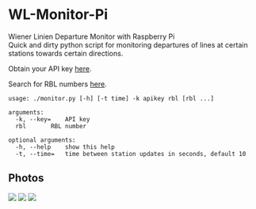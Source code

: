 # WL-Monitor-Pi
Wiener Linien Departure Monitor with Raspberry Pi  
Quick and dirty python script for monitoring departures of lines at certain stations towards certain directions.

Obtain your API key [here](https://www.wien.gv.at/formularserver2/user/formular.aspx?pid=3b49a23de1ff43efbc45ae85faee31db&pn=B0718725a79fb40f4bb4b7e0d2d49f1d1).

Search for RBL numbers [here](https://till.mabe.at/rbl/).

```
usage: ./monitor.py [-h] [-t time] -k apikey rbl [rbl ...]

arguments:
  -k, --key=	API key
  rbl		RBL number

optional arguments:
  -h, --help	show this help
  -t, --time=	time between station updates in seconds, default 10
```

## Photos
![](https://raw.githubusercontent.com/mabe-at/WL-Monitor-Pi/master/PHOTOS/photo1.jpg)
![](https://raw.githubusercontent.com/mabe-at/WL-Monitor-Pi/master/PHOTOS/photo2.jpg)
![](https://raw.githubusercontent.com/mabe-at/WL-Monitor-Pi/master/PHOTOS/photo3.jpg)
